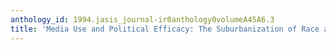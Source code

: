 ```yaml
---
anthology_id: 1994.jasis_journal-ir0anthology0volumeA45A6.3
title: 'Media Use and Political Efficacy: The Suburbanization of Race and Class'
---
```

